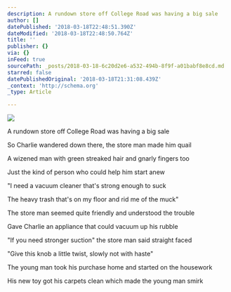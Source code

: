```yaml
---
description: A rundown store off College Road was having a big sale
author: []
datePublished: '2018-03-18T22:48:51.390Z'
dateModified: '2018-03-18T22:48:50.764Z'
title: ''
publisher: {}
via: {}
inFeed: true
sourcePath: _posts/2018-03-18-6c20d2e6-a532-494b-8f9f-a01babf8e8cd.md
starred: false
datePublishedOriginal: '2018-03-18T21:31:08.439Z'
_context: 'http://schema.org'
_type: Article

---
```

![](https://the-grid-user-content.s3-us-west-2.amazonaws.com/8146c5b9-1734-49d4-85d2-ba1aa253bcf1.png)

A rundown store off College Road was having a big sale

So Charlie wandered down there, the store man made him quail

A wizened man with green streaked hair and gnarly fingers too

Just the kind of person who could help him start anew 

"I need a vacuum cleaner that's strong enough to suck 

The heavy trash that's on my floor and rid me of the muck"

The store man seemed quite friendly and understood the trouble

Gave Charlie an appliance that could vacuum up his rubble

"If you need stronger suction" the store man said straight faced

"Give this knob a little twist, slowly not with haste"

The young man took his purchase home and started on the housework

His new toy got his carpets clean which made the young man smirk